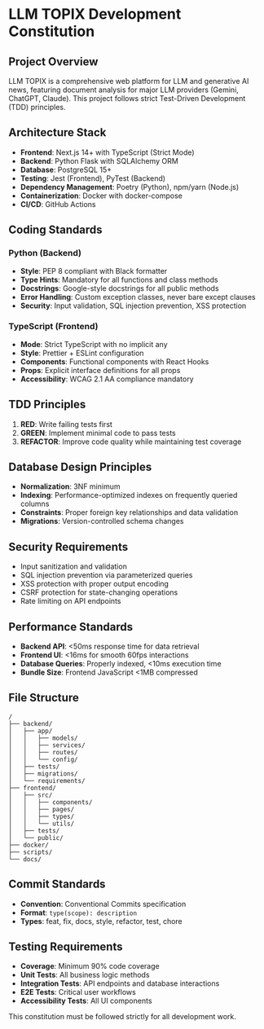 # LLM TOPIX Development Constitution

## Project Overview
LLM TOPIX is a comprehensive web platform for LLM and generative AI news, featuring document analysis for major LLM providers (Gemini, ChatGPT, Claude). This project follows strict Test-Driven Development (TDD) principles.

## Architecture Stack
- **Frontend**: Next.js 14+ with TypeScript (Strict Mode)
- **Backend**: Python Flask with SQLAlchemy ORM
- **Database**: PostgreSQL 15+
- **Testing**: Jest (Frontend), PyTest (Backend)
- **Dependency Management**: Poetry (Python), npm/yarn (Node.js)
- **Containerization**: Docker with docker-compose
- **CI/CD**: GitHub Actions

## Coding Standards

### Python (Backend)
- **Style**: PEP 8 compliant with Black formatter
- **Type Hints**: Mandatory for all functions and class methods
- **Docstrings**: Google-style docstrings for all public methods
- **Error Handling**: Custom exception classes, never bare except clauses
- **Security**: Input validation, SQL injection prevention, XSS protection

### TypeScript (Frontend)
- **Mode**: Strict TypeScript with no implicit any
- **Style**: Prettier + ESLint configuration
- **Components**: Functional components with React Hooks
- **Props**: Explicit interface definitions for all props
- **Accessibility**: WCAG 2.1 AA compliance mandatory

## TDD Principles
1. **RED**: Write failing tests first
2. **GREEN**: Implement minimal code to pass tests
3. **REFACTOR**: Improve code quality while maintaining test coverage

## Database Design Principles
- **Normalization**: 3NF minimum
- **Indexing**: Performance-optimized indexes on frequently queried columns
- **Constraints**: Proper foreign key relationships and data validation
- **Migrations**: Version-controlled schema changes

## Security Requirements
- Input sanitization and validation
- SQL injection prevention via parameterized queries
- XSS protection with proper output encoding
- CSRF protection for state-changing operations
- Rate limiting on API endpoints

## Performance Standards
- **Backend API**: <50ms response time for data retrieval
- **Frontend UI**: <16ms for smooth 60fps interactions
- **Database Queries**: Properly indexed, <10ms execution time
- **Bundle Size**: Frontend JavaScript <1MB compressed

## File Structure
```
/
├── backend/
│   ├── app/
│   │   ├── models/
│   │   ├── services/
│   │   ├── routes/
│   │   └── config/
│   ├── tests/
│   ├── migrations/
│   └── requirements/
├── frontend/
│   ├── src/
│   │   ├── components/
│   │   ├── pages/
│   │   ├── types/
│   │   └── utils/
│   ├── tests/
│   └── public/
├── docker/
├── scripts/
└── docs/
```

## Commit Standards
- **Convention**: Conventional Commits specification
- **Format**: `type(scope): description`
- **Types**: feat, fix, docs, style, refactor, test, chore

## Testing Requirements
- **Coverage**: Minimum 90% code coverage
- **Unit Tests**: All business logic methods
- **Integration Tests**: API endpoints and database interactions
- **E2E Tests**: Critical user workflows
- **Accessibility Tests**: All UI components

This constitution must be followed strictly for all development work.
